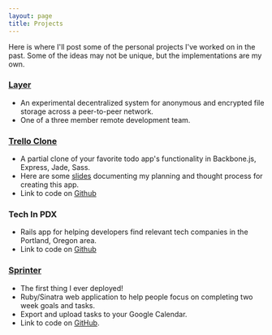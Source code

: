 ```yaml
---
layout: page
title: Projects
---
```


Here is where I'll post some of the personal projects I've worked on in the past. Some of the ideas may not be unique, but the implementations are my own.

### [Layer](https://github.com/layr-team/Layr)

  * An experimental decentralized system for anonymous and encrypted file storage across a peer-to-peer network.
  * One of a three member remote development team.

### [Trello Clone](https://dkb-trello-clone.herokuapp.com/)

  * A partial clone of your favorite todo app's functionality in Backbone.js, Express, Jade, Sass.
  * Here are some [slides](https://docs.google.com/presentation/d/1ymAg08RjnPeAAlTWuD2enmiEoKEoq9rXvPHmntbgIt4/edit?usp=sharing) documenting my planning and thought process for creating this app.
  * Link to code on [Github](https://github.com/dylankb/trello-clone)

### Tech In PDX
  * Rails app for helping developers find relevant tech companies in the Portland, Oregon area.
  * Link to code on [Github](https://github.com/dylankb/tech-in-pdx)

### [Sprinter](http://sprintapp.herokuapp.com)

  * The first thing I ever deployed!
  * Ruby/Sinatra web application to help people focus on completing two week goals and tasks.
  * Export and upload tasks to your Google Calendar.
  * Link to code on [GitHub](https://github.com/dylankb/sprinter).
